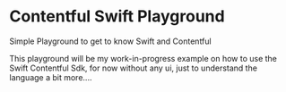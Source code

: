 # Contentful Swift Playground
Simple Playground to get to know Swift and Contentful

This playground will be my work-in-progress example on how to use the Swift Contentful Sdk, for now without any ui, just to understand the language a bit more....
